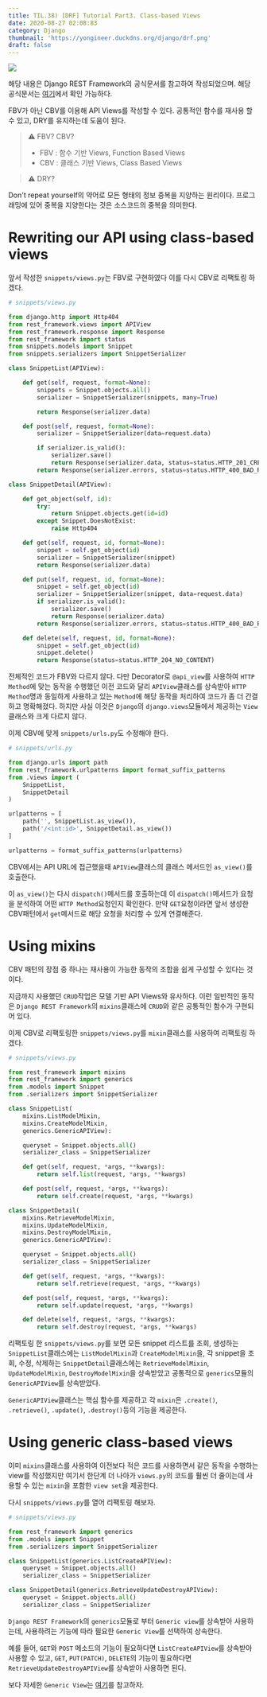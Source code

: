 ```yaml
---
title: TIL.38) [DRF] Tutorial Part3. Class-based Views
date: 2020-08-27 02:08:83
category: Django
thumbnail: 'https://yongineer.duckdns.org/django/drf.png'
draft: false
---
```


![](https://yongineer.duckdns.org/django/drf.png)

해당 내용은 Django REST Framework의 공식문서를 참고하여 작성되었으며. 해당 공식문서는 [여기](https://www.django-rest-framework.org/tutorial/3-class-based-views/)에서 확인 가능하다.

FBV가 아닌 CBV를 이용해 API Views를 작성할 수 있다. 공통적인 함수를 재사용 할 수 있고, DRY를 유지하는데 도움이 된다.

> ⚠️ FBV? CBV?
>
>- FBV : 함수 기반 Views, Function Based Views
>- CBV : 클래스 기반 Views, Class Based Views

> ⚠️ DRY?
>
Don't repeat yourself의 약어로 모든 형태의 정보 중복을 지양하는 원리이다. 프로그래밍에 있어 중복을 지양한다는 것은 소스코드의 중복을 의미한다.

# Rewriting our API using class-based views

앞서 작성한 `snippets/views.py`는 FBV로 구현하였다 이를 다시 CBV로 리팩토링 하겠다.

```python
# snippets/views.py

from django.http import Http404
from rest_framework.views import APIView
from rest_framework.response import Response
from rest_framework import status
from snippets.models import Snippet
from snippets.serializers import SnippetSerializer

class SnippetList(APIView):

    def get(self, request, format=None):
        snippets = Snippet.objects.all()
        serializer = SnippetSerializer(snippets, many=True)

        return Response(serializer.data)

    def post(self, request, format=None):
        serializer = SnippetSerializer(data=request.data)

        if serializer.is_valid():
            serializer.save()
            return Response(serializer.data, status=status.HTTP_201_CREATED)
        return Response(serializer.errors, status=status.HTTP_400_BAD_REQUEST)

class SnippetDetail(APIView):

    def get_object(self, id):
        try:
            return Snippet.objects.get(id=id)
        except Snippet.DoesNotExist:
            raise Http404

    def get(self, request, id, format=None):
        snippet = self.get_object(id)
        serializer = SnippetSerializer(snippet)
        return Response(serializer.data)

    def put(self, request, id, format=None):
        snippet = self.get_object(id)
        serializer = SnippetSerializer(snippet, data=request.data)
        if serializer.is_valid():
            serializer.save()
            return Response(serializer.data)
        return Response(serializer.errors, status=status.HTTP_400_BAD_REQUEST)

    def delete(self, request, id, format=None):
        snippet = self.get_object(id)
        snippet.delete()
        return Response(status=status.HTTP_204_NO_CONTENT)
```

전체적인 코드가 FBV와 다르지 않다. 다만 Decorator로 `@api_view`를 사용하여 `HTTP Method`에 맞는 동작을 수행했던 이전 코드와 달리 `APIView`클래스를 상속받아 `HTTP Method`명과 동일하게 사용하고 있는 `Method`에 해당 동작을 처리하여 코드가 좀 더 간결하고 명확해졌다. 하지만 사실 이것은 `Django`의 `django.views`모듈에서 제공하는 `View`클래스와 크게 다르지 않다.

이제 CBV에 맞게 `snippets/urls.py`도 수정해야 한다.

```python
# snippets/urls.py

from django.urls import path
from rest_framework.urlpatterns import format_suffix_patterns
from .views import (
    SnippetList,
    SnippetDetail
)

urlpatterns = [
    path('', SnippetList.as_view()),
    path('/<int:id>', SnippetDetail.as_view())
]

urlpatterns = format_suffix_patterns(urlpatterns)
```

CBV에서는 API URL에 접근했을때 `APIView`클래스의 클래스 메서드인 `as_view()`를 호출한다.

이 `as_view()`는 다시 `dispatch()`메서드를 호출하는데 이 `dispatch()`메서드가 요청을 분석하여 어떤 `HTTP Method`요청인지 확인한다. 만약 `GET`요청이라면 앞서 생성한 CBV패턴에서 `get`메서드로 해당 요청을 처리할 수 있게 연결해준다.

# Using mixins

CBV 패턴의 장점 중 하나는 재사용이 가능한 동작의 조합을 쉽게 구성할 수 있다는 것이다.

지금까지 사용했던 `CRUD`작업은 모델 기반 API Views와 유사하다. 이런 일반적인 동작은 `Django REST Framework`의 `mixins`클래스에 `CRUD`와 같은 공통적인 함수가 구현되어 있다.

이제 CBV로 리팩토링한 `snippets/views.py`를 `mixin`클래스를 사용하여 리팩토링 하겠다.

```python
# snippets/views.py

from rest_framework import mixins
from rest_framework import generics
from .models import Snippet
from .serializers import SnippetSerializer

class SnippetList(
    mixins.ListModelMixin,
    mixins.CreateModelMixin,
    generics.GenericAPIView):

    queryset = Snippet.objects.all()
    serializer_class = SnippetSerializer

    def get(self, request, *args, **kwargs):
        return self.list(request, *args, **kwargs)

    def post(self, request, *args, **kwargs):
        return self.create(request, *args, **kwargs)

class SnippetDetail(
    mixins.RetrieveModelMixin,
    mixins.UpdateModelMixin,
    mixins.DestroyModelMixin,
    generics.GenericAPIView):

    queryset = Snippet.objects.all()
    serializer_class = SnippetSerializer

    def get(self, request, *args, **kwargs):
        return self.retrieve(request, *args, **kwargs)

    def post(self, request, *args, **kwargs):
        return self.update(request, *args, **kwargs)

    def delete(self, request, *args, **kwargs):
        return self.destroy(request, *args, **kwargs)
```

리팩토링 한 `snippets/views.py`를 보면 모든 snippet 리스트를 조회, 생성하는 `SnippetList`클래스에는 `ListModelMixin`과 `CreateModelMixin`을, 각 snippet을 조회, 수정, 삭제하는 `SnippetDetail`클래스에는 `RetrieveModelMixin`, `UpdateModelMixin`, `DestroyModelMixin`을 상속받았고 공통적으로 `generics`모듈의 `GenericAPIView`를 상속받았다.

`GenericAPIView`클래스는 핵심 함수를 제공하고 각 `mixin`은 `.create()`, `.retrieve()`, `.update()`, `.destroy()`등의 기능을 제공한다.

# Using generic class-based views

이미 `mixins`클래스를 사용하여 이전보다 적은 코드를 사용하면서 같은 동작을 수행하는 view를 작성했지만 여기서 한단계 더 나아가 `views.py`의 코드를 훨씬 더 줄이는데 사용할 수 있는 `mixin`을 포함한 `view set`을 제공한다.

다시 `snippets/views.py`를 열어 리팩토링 해보자.

```python
# snippets/views.py

from rest_framework import generics
from .models import Snippet
from .serializers import SnippetSerializer

class SnippetList(generics.ListCreateAPIView):
    queryset = Snippet.objects.all()
    serializer_class = SnippetSerializer

class SnippetDetail(generics.RetrieveUpdateDestroyAPIView):
    queryset = Snippet.objects.all()
    serializer_class = SnippetSerializer
```

`Django REST Framework`의 `generics`모듈로 부터 `Generic view`를 상속받아 사용하는데, 사용하려는 기능에 따라 필요한 `Generic View`를 선택하여 상속한다.

예를 들어, `GET`와 `POST` 메소드의 기능이 필요하다면 `ListCreateAPIView`를 상속받아 사용할 수 있고, `GET`, `PUT(PATCH)`, `DELETE`의 기능이 필요하다면 `RetrieveUpdateDestroyAPIView`를 상속받아 사용하면 된다.

보다 자세한 `Generic View`는 [여기](https://www.django-rest-framework.org/api-guide/generic-views/#concrete-view-classes)를 참고하자.
